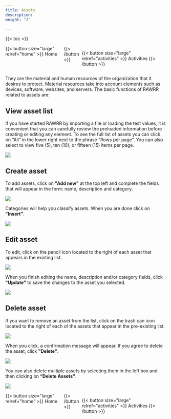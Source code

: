 ```yaml
---
title: Assets
description: 
weight: "2"

---
```

{{< toc >}}

<div style="display: flex; justify-content: space-between">
{{< button size="large" relref="home" >}} Home <i class="arrow left"></i> {{< /button >}}

{{< button size="large" relref="activities" >}} Activities <i class="arrow right"></i> {{< /button >}}

</div>

They are the material and human resources of the organization that it desires to protect. Material resources take into account elements such as devices, software, websites, and servers. The basic functions of RAWRR related to assets are:

## View asset list

If you have started RAWRR by importing a file or loading the test values, it is convenient that you can carefully review the preloaded information before creating or editing any element. To see the full list of assets you can click on “All” in the lower right next to the phrase “Rows per page”. You can also select to view five (5), ten (10), or fifteen (15) items per page.

![](/images/as-lista.png)

## Create asset

To add assets, click on **"Add new"** at the top left and complete the fields that will appear in the form: name, description and category.

![](/images/as-1.png)

Categories will help you classify assets. When you are done click on **"Insert"**.

![](/images/as-crear.png)

## Edit asset

To edit, click on the pencil icon located to the right of each asset that appears in the existing list.

![](/images/as-editar.png)

When you finish editing the name, description and/or category fields, click **"Update"** to save the changes to the asset you selected.

![](/images/as-editar-2.png)

## Delete asset

If you want to remove an asset from the list, click on the trash can icon located to the right of each of the assets that appear in the pre-existing list.

![](/images/as-eliminar.png)

When you click, a confirmation message will appear. If you agree to delete the asset, click **"Delete"**.

![](/images/as-eliminar-2.png)

You can also delete multiple assets by selecting them in the left box and then clicking on **“Delete Assets”**.

![](/images/as-delete-varios.png)

<div style="display: flex; justify-content: space-between">
{{< button size="large" relref="home" >}} Home <i class="arrow left"></i> {{< /button >}}

{{< button size="large" relref="activities" >}} Activities <i class="arrow right"></i> {{< /button >}}

</div>